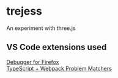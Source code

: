 # trejess
An experiment with three.js

## VS Code extensions used
[Debugger for Firefox](https://marketplace.visualstudio.com/items?itemName=firefox-devtools.vscode-firefox-debug)  
[TypeScript + Webpack Problem Matchers](https://marketplace.visualstudio.com/items?itemName=eamodio.tsl-problem-matcher)
